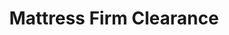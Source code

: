 ---
title: "Mattress Firm Clearance"
url: /colorado-springs/mattress-firm-clearance/
shop: Betten
---